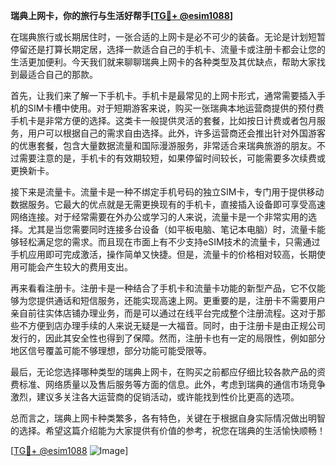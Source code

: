 **瑞典上网卡，你的旅行与生活好帮手[[TG💪+ @esim1088](https://t.me/s/esim1088)]**

在瑞典旅行或长期居住时，一张合适的上网卡是必不可少的装备。无论是计划短暂停留还是打算长期定居，选择一款适合自己的手机卡、流量卡或注册卡都会让您的生活更加便利。今天我们就来聊聊瑞典上网卡的各种类型及其优缺点，帮助大家找到最适合自己的那款。

首先，让我们来了解一下手机卡。手机卡是最常见的上网卡形式，通常需要插入手机的SIM卡槽中使用。对于短期游客来说，购买一张瑞典本地运营商提供的预付费手机卡是非常方便的选择。这类卡一般提供灵活的套餐，比如按日计费或者包月服务，用户可以根据自己的需求自由选择。此外，许多运营商还会推出针对外国游客的优惠套餐，包含大量数据流量和国际漫游服务，非常适合来瑞典旅游的朋友。不过需要注意的是，手机卡的有效期较短，如果停留时间较长，可能需要多次续费或更换新卡。

接下来是流量卡。流量卡是一种不绑定手机号码的独立SIM卡，专门用于提供移动数据服务。它最大的优点就是无需更换现有的手机卡，直接插入设备即可享受高速网络连接。对于经常需要在外办公或学习的人来说，流量卡是一个非常实用的选择。尤其是当您需要同时连接多台设备（如平板电脑、笔记本电脑）时，流量卡能够轻松满足您的需求。而且现在市面上有不少支持eSIM技术的流量卡，只需通过手机应用即可完成激活，操作简单又快捷。但是，流量卡的价格相对较高，长期使用可能会产生较大的费用支出。

再来看看注册卡。注册卡是一种结合了手机卡和流量卡功能的新型产品，它不仅能够为您提供通话和短信服务，还能实现高速上网。更重要的是，注册卡不需要用户亲自前往实体店铺办理业务，而是可以通过在线平台完成整个注册流程。这对于那些不方便到店办理手续的人来说无疑是一大福音。同时，由于注册卡是由正规公司发行的，因此其安全性也得到了保障。然而，注册卡也有一定的局限性，例如部分地区信号覆盖可能不够理想，部分功能可能受限等。

最后，无论您选择哪种类型的瑞典上网卡，在购买之前都应仔细比较各款产品的资费标准、网络质量以及售后服务等方面的信息。此外，考虑到瑞典的通信市场竞争激烈，建议多关注各大运营商的促销活动，或许能找到性价比更高的选项。

总而言之，瑞典上网卡种类繁多，各有特色，关键在于根据自身实际情况做出明智的选择。希望这篇介绍能为大家提供有价值的参考，祝您在瑞典的生活愉快顺畅！

[[TG💪+ @esim1088](https://t.me/s/esim1088) ![Image](https://i.postimg.cc/4NQfJmqS/Snipaste-2025-05-13-00-14-12.png)]